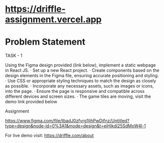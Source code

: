# https://driffle-assignment.vercel.app

# Problem Statement

TASK - 1

Using the Figma design provided (link below), implement a static webpage in React JS.
· Set up a new React project.
·   Create components based on the design elements in the Figma file, ensuring accurate positioning and styling.
·   Use CSS or appropriate styling techniques to match the design as closely as possible.
·   Incorporate any necessary assets, such as images or icons, into the page.
·   Ensure the page is responsive and compatible across different devices and screen sizes.
·   The game tiles are moving, visit the demo link provided below
 
Assignment

https://www.figma.com/file/tbadJ0zfyrg1IjhPwDjfnz/Untitled?type=design&node-id=0%3A1&mode=design&t=ejHikdi25SdMxW4l-1
 
For live demo visit: https://driffle.com/about



